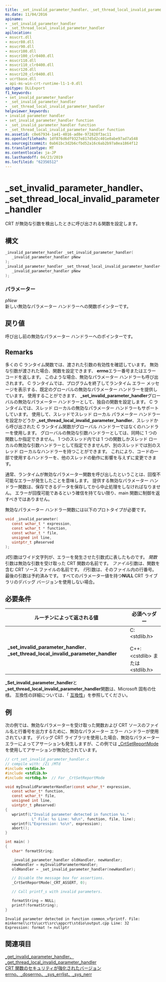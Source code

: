 ```yaml
---
title: _set_invalid_parameter_handler、_set_thread_local_invalid_parameter_handler
ms.date: 11/04/2016
apiname:
- _set_invalid_parameter_handler
- _set_thread_local_invalid_parameter_handler
apilocation:
- msvcrt.dll
- msvcr80.dll
- msvcr90.dll
- msvcr100.dll
- msvcr100_clr0400.dll
- msvcr110.dll
- msvcr110_clr0400.dll
- msvcr120.dll
- msvcr120_clr0400.dll
- ucrtbase.dll
- api-ms-win-crt-runtime-l1-1-0.dll
apitype: DLLExport
f1_keywords:
- set_invalid_parameter_handler
- _set_invalid_parameter_handler
- _set_thread_local_invalid_parameter_handler
helpviewer_keywords:
- invalid parameter handler
- set_invalid_parameter_handler function
- _set_invalid_parameter_handler function
- _set_thread_local_invalid_parameter_handler function
ms.assetid: c0e67934-1a41-4016-ad8e-972828f3ac11
ms.openlocfilehash: 1df876d6df9327e817d5d2c401e0abe97ad7a548
ms.sourcegitcommit: 0ab61bc3d2b6cfbd52a16c6ab2b97a8ea1864f12
ms.translationtype: MT
ms.contentlocale: ja-JP
ms.lasthandoff: 04/23/2019
ms.locfileid: "62356512"
---
```

# <a name="setinvalidparameterhandler-setthreadlocalinvalidparameterhandler"></a>_set_invalid_parameter_handler、_set_thread_local_invalid_parameter_handler

CRT が無効な引数を検出したときに呼び出される関数を設定します。

## <a name="syntax"></a>構文

```C
_invalid_parameter_handler _set_invalid_parameter_handler(
   _invalid_parameter_handler pNew
);
_invalid_parameter_handler _set_thread_local_invalid_parameter_handler(
   _invalid_parameter_handler pNew
);
```

### <a name="parameters"></a>パラメーター

*pNew*<br/>
新しい無効なパラメーター ハンドラーへの関数ポインターです。

## <a name="return-value"></a>戻り値

呼び出し前の無効なパラメーター ハンドラーへのポインターです。

## <a name="remarks"></a>Remarks

多くの C ランタイム関数では、渡された引数の有効性を確認しています。 無効な引数が渡された場合、関数を設定できます、 **errno**エラー番号またはエラー コードを返します。 このような場合、無効なパラメーター ハンドラーも呼び出されます。 C ランタイムでは、プログラムを終了してランタイム エラー メッセージを表示する、既定のグローバルの無効なパラメーター ハンドラーを提供しています。 使用することができます、 **_set_invalid_parameter_handler**グローバルの無効なパラメーター ハンドラーとして、独自の関数を設定します。 C ランタイムでは、スレッド ローカルの無効なパラメーター ハンドラーもサポートしています。 使用して、スレッドでスレッド ローカル パラメーター ハンドラーを設定かどうか **_set_thread_local_invalid_parameter_handler**、スレッドから呼び出された C ランタイム関数がグローバル ハンドラーではなくのハンドラーを使用します。 グローバルの無効な引数ハンドラーとしては、同時に 1 つの関数しか指定できません。 1 つのスレッド内では 1 つの関数しかスレッド ローカルの無効な引数ハンドラーとして指定できませんが、別のスレッドでは別のスレッド ローカルなハンドラーを持つことができます。 これにより、コードの一部で使用するハンドラーを、他のスレッドの動作に影響を与えずに変更できます。

通常、ランタイムが無効なパラメーター関数を呼び出したということは、回復不可能なエラーが発生したことを意味します。 提供する無効なパラメーター ハンドラー関数は、保存できるデータを保存してから中止処理をしなければなりません。 エラーが回復可能であるという確信を持てない限り、main 関数に制御を返すべきではありません。

無効なパラメーター ハンドラー関数には以下のプロトタイプが必要です。

```C
void _invalid_parameter(
   const wchar_t * expression,
   const wchar_t * function,
   const wchar_t * file,
   unsigned int line,
   uintptr_t pReserved
);
```

*式*引数はワイド文字列が、エラーを発生させた引数式に表したものです。 *関数*引数は無効な引数を受け取った CRT 関数の名前です。 *ファイル*引数は、関数を含む CRT ソース ファイルの名前です。 *行*引数は、そのファイル内の行番号。 最後の引数は予約済みです。 すべてのパラメーター値を持つ**NULL** CRT ライブラリのデバッグ バージョンを使用しない場合。

## <a name="requirements"></a>必要条件

|ルーチンによって返される値|必須ヘッダー|
|-------------|---------------------|
|**_set_invalid_parameter_handler**、 **_set_thread_local_invalid_parameter_handler**|C: \<stdlib.h><br /><br /> C++: \<cstdlib> または \<stdlib.h>|

**_Set_invalid_parameter_handler**と **_set_thread_local_invalid_parameter_handler**関数は、Microsoft 固有の仕様。 互換性の詳細については、「 [互換性](../../c-runtime-library/compatibility.md)」を参照してください。

## <a name="example"></a>例

次の例では、無効なパラメーターを受け取った関数および CRT ソースのファイル名と行番号を出力するために、無効なパラメーター エラー ハンドラーが使用されています。 デバッグ CRT ライブラリを使用した場合、無効なパラメーター エラーによってアサーションも発生しますが、この例では [_CrtSetReportMode](crtsetreportmode.md) を使用してアサーションが無効化されています。

```C
// crt_set_invalid_parameter_handler.c
// compile with: /Zi /MTd
#include <stdio.h>
#include <stdlib.h>
#include <crtdbg.h>  // For _CrtSetReportMode

void myInvalidParameterHandler(const wchar_t* expression,
   const wchar_t* function,
   const wchar_t* file,
   unsigned int line,
   uintptr_t pReserved)
{
   wprintf(L"Invalid parameter detected in function %s."
            L" File: %s Line: %d\n", function, file, line);
   wprintf(L"Expression: %s\n", expression);
   abort();
}

int main( )
{
   char* formatString;

   _invalid_parameter_handler oldHandler, newHandler;
   newHandler = myInvalidParameterHandler;
   oldHandler = _set_invalid_parameter_handler(newHandler);

   // Disable the message box for assertions.
   _CrtSetReportMode(_CRT_ASSERT, 0);

   // Call printf_s with invalid parameters.

   formatString = NULL;
   printf(formatString);
}
```

```Output
Invalid parameter detected in function common_vfprintf. File: minkernel\crts\ucrt\src\appcrt\stdio\output.cpp Line: 32
Expression: format != nullptr
```

## <a name="see-also"></a>関連項目

[_get_invalid_parameter_handler、_get_thread_local_invalid_parameter_handler](get-invalid-parameter-handler-get-thread-local-invalid-parameter-handler.md)<br/>
[CRT 関数のセキュリティが強化されたバージョン](../../c-runtime-library/security-enhanced-versions-of-crt-functions.md)<br/>
[errno、_doserrno、_sys_errlist、_sys_nerr](../../c-runtime-library/errno-doserrno-sys-errlist-and-sys-nerr.md)<br/>

